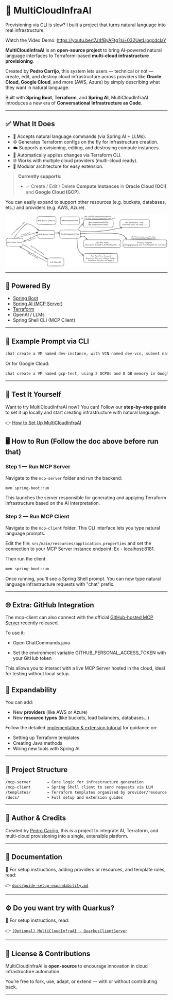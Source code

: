 
# 🚀 MultiCloudInfraAI

Provisioning via CLI is slow? I built a project that turns natural language into real infrastructure.

Watch the Video Demo:
https://youtu.be/t7J4fByAFtg?si=032UetLjogcdcIaY

**MultiCloudInfraAI** is an **open-source project** to bring AI-powered natural language interfaces to Terraform-based **multi-cloud infrastructure provisioning**.

Created by **Pedro Carrijo**, this system lets users — technical or not — create, edit, and destroy cloud infrastructure across providers like **Oracle Cloud, Google Cloud**, and more (AWS, Azure) by simply describing what they want in natural language.

Built with **Spring Boot**, **Terraform**, and **Spring AI**, MultiCloudInfraAI introduces a new era of **Conversational Infrastructure as Code**.

---

## ✅ What It Does

- 💬 Accepts natural language commands (via Spring AI + LLMs).
- ⚙️ Generates Terraform configs on the fly for infrastructure creation.
- ☁️ Supports provisioning, editing, and destroying compute instances.
- 🔄 Automatically applies changes via Terraform CLI.
- 🌐 Works with multiple cloud providers (multi-cloud ready).
- 🧱 Modular architecture for easy extension.

> **Currently supports:**
> - ✅ Create / Edit / Delete **Compute Instances** in **Oracle Cloud (OCI)** and **Google Cloud (GCP)**.

You can easily expand to support other resources (e.g. buckets, databases, etc.) and providers (e.g. AWS, Azure).

![Architecture](https://github.com/pedrocarrijo95/MultiCloudInfraAI/blob/main/docs/project-architecture.png)

---

## 🧠 Powered By

- [Spring Boot](https://spring.io/projects/spring-boot)
- [Spring AI (MCP Server)](https://docs.spring.io/spring-ai/reference/api/mcp/mcp-overview.html)
- [Terraform](https://www.terraform.io/)
- OpenAI / LLMs
- Spring Shell CLI (MCP Client)

---

## 🧪 Example Prompt via CLI

```bash
chat create a VM named dev-instance, with VCN named dev-vcn, subnet named dev-subnet, using 2 OCPUs and 4 GB memory in Oracle Cloud under compartment oci-dev-compartment
```

Or for Google Cloud:

```bash
chat create a VM named gcp-test, using 2 OCPUs and 8 GB memory in Google Cloud
```

---
## 🧪 Test It Yourself

Want to try MultiCloudInfraAI now? You can! Follow our **step-by-step guide** to set it up locally and start creating infrastructure with natural language.

👉 [How to Set Up MultiCloudInfraAI](docs/guide-setup-expandability.md)

## 🖥️ How to Run (Follow the doc above before run that)

### Step 1 — Run MCP Server

Navigate to the `mcp-server` folder and run the backend:

```bash
mvn spring-boot:run
```

This launches the server responsible for generating and applying Terraform infrastructure based on the AI interpretation.

### Step 2 — Run MCP Client

Navigate to the `mcp-client` folder. This CLI interface lets you type natural language prompts.

Edit the file: `src/main/resources/application.properties` and set the connection to your MCP Server instance endpoint: Ex - localhost:8181.

Then run the client:

```bash
mvn spring-boot:run
```

Once running, you'll see a Spring Shell prompt. You can now type natural language infrastructure requests with "chat" prefix.

---

## 🌐 Extra: GitHub Integration
The mcp-client can also connect with the official [GitHub-hosted MCP Server](https://github.com/github/github-mcp-server) recently released.

To use it:

- Open ChatCommands.java

- Set the environment variable GITHUB_PERSONAL_ACCESS_TOKEN with your GitHub token

This allows you to interact with a live MCP Server hosted in the cloud, ideal for testing without local setup.

## 🔄 Expandability

You can add:

- New **providers** (like AWS or Azure)
- New **resource types** (like buckets, load balancers, databases...)

Follow the detailed [implementation & extension tutorial](docs/guide-setup-expandability.md) for guidance on:

- Setting up Terraform templates
- Creating Java methods
- Wiring new tools with Spring AI

---

## 📁 Project Structure

```
/mcp-server       → Core logic for infrastructure generation
/mcp-client       → Spring Shell client to send requests via LLM
/templates/       → Terraform templates organized by provider/resource
/docs/            → Full setup and extension guides
```

---

## 🪪 Author & Credits

Created by [Pedro Carrijo](https://github.com/pedrocarrijo95), this is a project to integrate AI, Terraform, and multi-cloud provisioning into a single, extensible platform.

---

## 📘 Documentation

📖 For setup instructions, adding providers or resources, and template rules, read:

👉 [`docs/guide-setup-expandability.md`](docs/guide-setup-expandability.md)

---

## ⚙️ Do you want try with Quarkus?

📖 For setup instructions, read:

👉 [`(Optional) MultiCloudInfraAI - QuarkusClientServer`](https://github.com/pedrocarrijo95/MultiCloudInfraAI/tree/main/(Optional)%20MultiCloudInfraAI%20-%20QuarkusClientServer)

---

## 📢 License & Contributions

MultiCloudInfraAI is **open-source** to encourage innovation in cloud infrastructure automation.

You’re free to fork, use, adapt, or extend — with or without contributing back.

---
